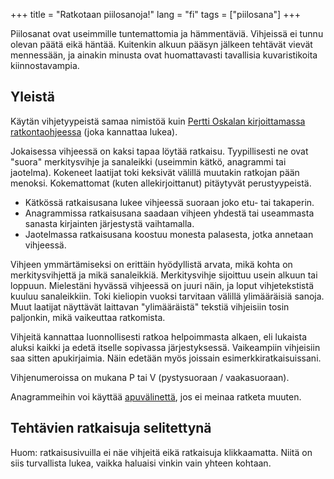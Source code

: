 +++
title = "Ratkotaan piilosanoja!"
lang = "fi"
tags = ["piilosana"]
+++

Piilosanat ovat useimmille tuntemattomia ja hämmentäviä. Vihjeissä ei tunnu olevan päätä eikä häntää. Kuitenkin alkuun pääsyn jälkeen tehtävät vievät mennessään, ja ainakin minusta ovat huomattavasti tavallisia kuvaristikoita kiinnostavampia.

<!--more-->

## Yleistä

Käytän vihjetyypeistä samaa nimistöä kuin [Pertti Oskalan kirjoittamassa ratkontaohjeessa](https://sanojensommittelua.net/piilosanan-ratkontaohje/) (joka kannattaa lukea).

Jokaisessa vihjeessä on kaksi tapaa löytää ratkaisu. Tyypillisesti ne ovat "suora" merkitysvihje ja sanaleikki (useimmin kätkö, anagrammi tai jaotelma). Kokeneet laatijat toki keksivät välillä muutakin ratkojan pään menoksi. Kokemattomat (kuten allekirjoittanut) pitäytyvät perustyypeistä.

* Kätkössä ratkaisusana lukee vihjeessä suoraan joko etu- tai takaperin.
* Anagrammissa ratkaisusana saadaan vihjeen yhdestä tai useammasta sanasta kirjainten järjestystä vaihtamalla.
* Jaotelmassa ratkaisusana koostuu monesta palasesta, jotka annetaan vihjeessä.

Vihjeen ymmärtämiseksi on erittäin hyödyllistä arvata, mikä kohta on merkitysvihjettä ja mikä sanaleikkiä. Merkitysvihje sijoittuu usein alkuun tai loppuun. Mielestäni hyvässä vihjeessä on juuri näin, ja loput vihjetekstistä kuuluu sanaleikkiin. Toki kieliopin vuoksi tarvitaan välillä ylimääräisiä sanoja. Muut laatijat näyttävät laittavan "ylimääräistä" tekstiä vihjeisiin tosin paljonkin, mikä vaikeuttaa ratkomista.

Vihjeitä kannattaa luonnollisesti ratkoa helpoimmasta alkaen, eli lukaista aluksi kaikki ja edetä itselle sopivassa järjestyksessä. Vaikeampiin vihjeisiin saa sitten apukirjaimia. Näin edetään myös joissain esimerkkiratkaisuissani.

Vihjenumeroissa on mukana P tai V (pystysuoraan / vaakasuoraan).

Anagrammeihin voi käyttää [apuvälinettä](https://dancek.github.io/anagwasm/), jos ei meinaa ratketa muuten.

## Tehtävien ratkaisuja selitettynä

Huom: ratkaisusivuilla ei näe vihjeitä eikä ratkaisuja klikkaamatta. Niitä on siis turvallista lukea, vaikka haluaisi vinkin vain yhteen kohtaan.
